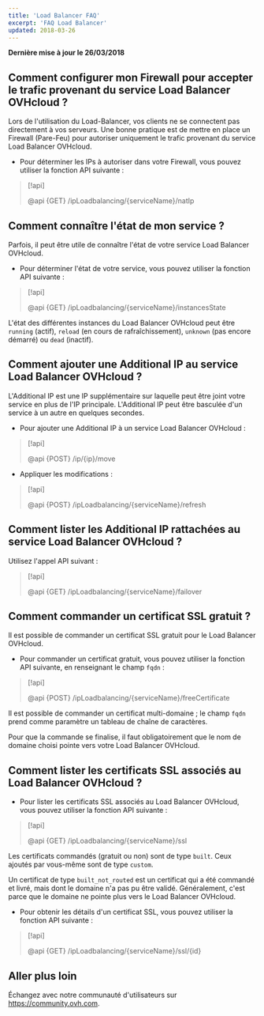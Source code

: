 ```yaml
---
title: 'Load Balancer FAQ'
excerpt: 'FAQ Load Balancer'
updated: 2018-03-26
---
```


**Dernière mise à jour le 26/03/2018**

## Comment configurer mon Firewall pour accepter le trafic provenant du service Load Balancer OVHcloud ?

Lors de l'utilisation du Load-Balancer, vos clients ne se connectent pas directement à vos serveurs. Une bonne pratique est de mettre en place un Firewall (Pare-Feu) pour autoriser uniquement le trafic provenant du service Load Balancer OVHcloud.

- Pour déterminer les IPs à autoriser dans votre Firewall, vous pouvez utiliser la fonction API suivante :

> [!api]
>
> @api {GET} /ipLoadbalancing/{serviceName}/natIp
> 

## Comment connaître l'état de mon service ?

Parfois, il peut être utile de connaître l'état de votre service Load Balancer OVHcloud.

- Pour déterminer l'état de votre service, vous pouvez utiliser la fonction API suivante :

> [!api]
>
> @api {GET} /ipLoadbalancing/{serviceName}/instancesState
> 

L'état des différentes instances du Load Balancer OVHcloud peut être `running` (actif), `reload` (en cours de rafraîchissement), `unknown` (pas encore démarré) ou `dead` (inactif).

## Comment ajouter une Additional IP au service Load Balancer OVHcloud ?

L'Additional IP est une IP supplémentaire sur laquelle peut être joint votre service en plus de l'IP principale. L'Additional IP peut être basculée d'un service à un autre en quelques secondes.

- Pour ajouter une Additional IP à un service Load Balancer OVHcloud :

> [!api]
>
> @api {POST} /ip/{ip}/move
> 

- Appliquer les modifications :

> [!api]
>
> @api {POST} /ipLoadbalancing/{serviceName}/refresh
> 

## Comment lister les Additional IP rattachées au service Load Balancer OVHcloud ?

Utilisez l'appel API suivant :

> [!api]
>
> @api {GET} /ipLoadbalancing/{serviceName}/failover
> 


## Comment commander un certificat SSL gratuit ?

Il est possible de commander un certificat SSL gratuit pour le Load Balancer OVHcloud.

- Pour commander un certificat gratuit, vous pouvez utiliser la fonction API suivante, en renseignant le champ `fqdn` :

> [!api]
>
> @api {POST} /ipLoadbalancing/{serviceName}/freeCertificate
> 

Il est possible de commander un certificat multi-domaine ; le champ `fqdn` prend comme paramètre un tableau de chaîne de caractères.

Pour que la commande se finalise, il faut obligatoirement que le nom de domaine choisi pointe vers votre Load Balancer OVHcloud.

## Comment lister les certificats SSL associés au Load Balancer OVHcloud ?

- Pour lister les certificats SSL associés au Load Balancer OVHcloud, vous pouvez utiliser la fonction API suivante :

> [!api]
>
> @api {GET} /ipLoadbalancing/{serviceName}/ssl
>

Les certificats commandés (gratuit ou non) sont de type `built`. Ceux ajoutés par vous-même sont de type `custom`.

Un certificat de type `built_not_routed` est un certificat qui a été commandé et livré, mais dont le domaine n'a pas pu être validé. Généralement, c'est parce que le domaine ne pointe plus vers le Load Balancer OVHcloud.

- Pour obtenir les détails d'un certificat SSL, vous pouvez utiliser la fonction API suivante :

> [!api]
>
> @api {GET} /ipLoadbalancing/{serviceName}/ssl/{id}
>

## Aller plus loin

Échangez avec notre communauté d'utilisateurs sur <https://community.ovh.com>.
